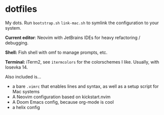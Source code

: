 # dotfiles
My dots.
Run `bootstrap.sh` `link-mac.sh` to symlink the configuration to your system.

**Current editor**: Neovim with JetBrains IDEs for heavy refactoring / debugging.
 
**Shell:** Fish shell with omf to manage prompts, etc.

**Terminal:** iTerm2, see `itermcolors` for the colorschemes I like. Usually, with Iosevka 14.

Also included is...
- a bare `.vimrc` that enables lines and syntax, as well as a setup script for Mac systems
- A Neovim configuration based on kickstart.nvim
- A Doom Emacs config, because org-mode is cool
- a helix config
